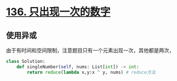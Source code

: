 # [136. 只出现一次的数字](https://leetcode-cn.com/problems/single-number/)

## 使用异或

由于有时间和空间限制，注意题目只有一个元素出现一次，其他都是两次，

```python
class Solution:
    def singleNumber(self, nums: List[int]) -> int:
        return reduce(lambda x,y:x ^ y, nums) # reduce方法
```

